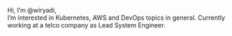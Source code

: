 Hi, I’m @wiryadi,  
I’m interested in Kubernetes, AWS and DevOps topics in general. Currently working at a telco company as Lead System Engineer. 

<!---
wiryadi/wiryadi is a ✨ special ✨ repository because its `README.md` (this file) appears on your GitHub profile.
You can click the Preview link to take a look at your changes.
--->
